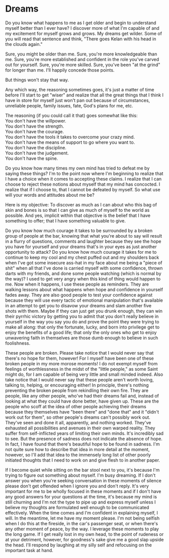 # Dreams
Do you know what happens to me as I get older and begin to understand myself better than I ever have? I discover more of what I'm capable of and my excitement for myself grows and grows. My dreams get wilder. Some of you will read that sentence and think, "There goes Kelan with his head in the clouds again."

Sure, you might be older than me. Sure, you're more knowledgeable than me. Sure, you're more established and confident in the role you've carved out for yourself. Sure, you're more skilled. Sure, you've been "at the grind" for longer than me. I'll happily concede those points.

But things won't stay that way.

Any which way, the reasoning sometimes goes, it's just a matter of time before I'll start to get "wiser" and realize that all the great things that I think I have in store for myself just won't pan out because of circumstances, unreliable people, family issues, fate, God's plans for me, etc.

The reasoning (if you could call it that) goes somewhat like this:  
You don't have the willpower.  
You don't have the strength.  
You don't have the courage.  
You don't have the tools it takes to overcome your crazy mind.  
You don't have the means of support to go where you want to.  
You don't have the discipline.  
You don't have the judgement.  
You don't have the spine.  

Do you know how many times my own mind has tried to defeat me by saying these things? I'm to the point now where I'm beginning to realize that I have a choice when it comes to accepting these claims. I realize that I can choose to reject these notions about myself that my mind has concocted. I realize that if I choose to, that I cannot be defeated by myself. So what use will your words and attitudes about me be?

Here is my objective: To discover as much as I can about who this bag of skin and bones is so that I can give as much of myself to the world as possible. And yes, implicit within that objective is the belief that I have something to offer; that I have something valuable to give.

Do you know how much courage it takes to be surrounded by a broken group of people at the bar, knowing that what you're about to say will result in a flurry of questions, comments and laughter because they see the hope you have for yourself and your dreams that's in your eyes as just another opportunity to attack? Do you know how much courage it takes for me to continue to keep my cool and my chest puffed out and my shoulders back when I've got some insecure ass-hat in my face about me being a "piece of shit" when all that I've done is carried myself with some confidence, thrown darts with my friends, and done some people watching (which is normal by the way)? I used to get very angry when this kind of thing would happen to me. Now when it happens, I use these people as reminders. They are walking lessons about what happens when hope and confidence in yourself fades away. They are also good people to test your confidence against because they will use every tactic of emotional manipulation that's available in an attempt to get you to disavow your dreams and slam another five shots with them. Maybe if they can just get you drunk enough, they can win their pyrrhic victory by getting you to admit that you don't really believe in yourself in the way you say you do and prove the point they were trying to make all along: that only the fortunate, lucky, and born into privilege get to enjoy the benefits of a good life; that only the only ones who get to enjoy unwavering faith in themselves are those dumb enough to believe in such foolishness.

These people are broken. Please take notice that I would never say that there's no hope for them, however! For I myself have been one of these broken people in my more morose moments! I do not exempt myself from feelings of worthlessness in the midst of the "little people," as some Saint might do, for I am capable of being very little and small minded indeed. Also take notice that I would never say that these people aren't worth loving, talking to, helping, or encouraging either! In principle, there's nothing preventing the broken people from rekindling their own fire. They are people, like any other people, who've had their dreams fail and, instead of looking at what they could have done better, have given up. These are the people who scoff at the idea of other people achieving their dreams because they themselves have "been there" and "done that" and it "didn't work out for them", so other people's dreams can't possibly work out. They've seen and done it all, apparently, and nothing worked. They've exhausted all possibilities and avenues in their own warped reality. They suffer from self-inflicted years of limiting their own minds. It's incredibly sad to see. But the presence of sadness does not indicate the absence of hope. In fact, I have found that there's beautiful hope to be found in sadness. I'm not quite sure how to describe that idea in more detail at the moment, however, so I'll add that idea to the immensely long list of other poorly initiated thoughts that I need to work on and give flesh to in another paper.

If I become quiet while sitting on the bar stool next to you, it's because I'm trying to figure out something about myself. I'm busy dreaming. If I don't answer you when you're seeking conversation in these moments of silence please don't get offended when I ignore you and don't reply. It's very important for me to be wholly focused in these moments and if I don't have any good answers for your questions at the time, it's because my mind is still churning and I'm not the type to pipe up and express myself unless I believe my thoughts are formulated well enough to be communicated effectively. When the time comes and I'm confident in explaining myself, I will. In the meantime, let me have my moment please. I'm not being selfish when I do this at the fireside, in the car's passenger seat, or when there's any other moment of peace, by the way. I leverage these moments to play the long game. If I get really lost in my own head, to the point of rudeness or at your detriment, however, for goodness's sake give me a good slap upside the head. I'll respond by laughing at my silly self and refocusing on the important task at hand.
